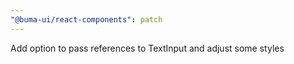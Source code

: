 ```yaml
---
"@buma-ui/react-components": patch
---
```


Add option to pass references to TextInput and adjust some styles
